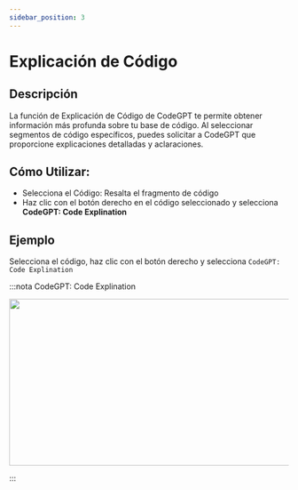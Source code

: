 ```yaml
---
sidebar_position: 3
---
```


# Explicación de Código

## Descripción
La función de Explicación de Código de CodeGPT te permite obtener información más profunda sobre tu base de código. Al seleccionar segmentos de código específicos, puedes solicitar a CodeGPT que proporcione explicaciones detalladas y aclaraciones.

## Cómo Utilizar:
- Selecciona el Código: Resalta el fragmento de código
- Haz clic con el botón derecho en el código seleccionado y selecciona **CodeGPT: Code Explination**

## Ejemplo
Selecciona el código, haz clic con el botón derecho y selecciona `CodeGPT: Code Explination`

:::nota CodeGPT: Code Explination
<p align="center">
  <img width="550" height="300" src="https://github.com/davila7/code-gpt-docs/assets/6216945/dd6bd392-9ddb-4be9-81af-7929d34f60ad" />
</p>
:::
